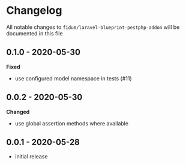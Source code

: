 # Changelog

All notable changes to `fidum/laravel-blueprint-pestphp-addon` will be documented in this file

## 0.1.0 - 2020-05-30

**Fixed**
- use configured model namespace in tests (#11)

## 0.0.2 - 2020-05-30

**Changed**
- use global assertion methods where available

## 0.0.1 - 2020-05-28

- initial release
